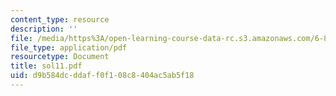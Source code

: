 ```yaml
---
content_type: resource
description: ''
file: /media/https%3A/open-learning-course-data-rc.s3.amazonaws.com/6-854j-advanced-algorithms-fall-2005/d9b584dcddaff0f108c8404ac5ab5f18_sol11.pdf
file_type: application/pdf
resourcetype: Document
title: sol11.pdf
uid: d9b584dc-ddaf-f0f1-08c8-404ac5ab5f18
---
```

